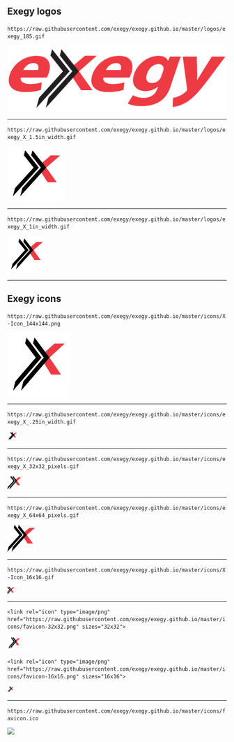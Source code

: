 ## Exegy logos
`https://raw.githubusercontent.com/exegy/exegy.github.io/master/logos/exegy_185.gif`

![](https://raw.githubusercontent.com/exegy/exegy.github.io/master/logos/exegy_185.gif)

----

`https://raw.githubusercontent.com/exegy/exegy.github.io/master/logos/exegy_X_1.5in_width.gif`

![](https://raw.githubusercontent.com/exegy/exegy.github.io/master/logos/exegy_X_1.5in_width.gif)

----

`https://raw.githubusercontent.com/exegy/exegy.github.io/master/logos/exegy_X_1in_width.gif`

![](https://raw.githubusercontent.com/exegy/exegy.github.io/master/logos/exegy_X_1in_width.gif)

----

## Exegy icons
`https://raw.githubusercontent.com/exegy/exegy.github.io/master/icons/X-Icon_144x144.png`

![](https://raw.githubusercontent.com/exegy/exegy.github.io/master/icons/X-Icon_144x144.png)

----

`https://raw.githubusercontent.com/exegy/exegy.github.io/master/icons/exegy_X_.25in_width.gif`

![](https://raw.githubusercontent.com/exegy/exegy.github.io/master/icons/exegy_X_.25in_width.gif)

----

`https://raw.githubusercontent.com/exegy/exegy.github.io/master/icons/exegy_X_32x32_pixels.gif`

![](https://raw.githubusercontent.com/exegy/exegy.github.io/master/icons/exegy_X_32x32_pixels.gif)

----

`https://raw.githubusercontent.com/exegy/exegy.github.io/master/icons/exegy_X_64x64_pixels.gif`

![](https://raw.githubusercontent.com/exegy/exegy.github.io/master/icons/exegy_X_64x64_pixels.gif)

----

`https://raw.githubusercontent.com/exegy/exegy.github.io/master/icons/X-Icon_16x16.gif`

![](https://raw.githubusercontent.com/exegy/exegy.github.io/master/icons/X-Icon_16x16.gif)

----

`<link rel="icon" type="image/png" href="https://raw.githubusercontent.com/exegy/exegy.github.io/master/icons/favicon-32x32.png" sizes="32x32">`

![](https://raw.githubusercontent.com/exegy/exegy.github.io/master/icons/favicon-32x32.png)

`<link rel="icon" type="image/png" href="https://raw.githubusercontent.com/exegy/exegy.github.io/master/icons/favicon-16x16.png" sizes="16x16">`

![](https://raw.githubusercontent.com/exegy/exegy.github.io/master/icons/favicon-16x16.png)

----

`https://raw.githubusercontent.com/exegy/exegy.github.io/master/icons/favicon.ico`

![](https://raw.githubusercontent.com/exegy/exegy.github.io/master/icons/favicon.ico)
